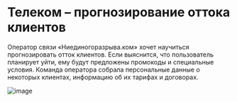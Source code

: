 # Телеком – прогнозирование оттока клиентов

Оператор связи «Ниединогоразрыва.ком» хочет научиться прогнозировать отток клиентов. Если выяснится, что пользователь планирует уйти, ему будут предложены промокоды и специальные условия. Команда оператора собрала персональные данные о некоторых клиентах, информацию об их тарифах и договорах.

![image](https://github.com/eytelar/ds_training_projects/assets/67976513/188176b2-550a-4de5-8832-7fe5e8a1665e)

